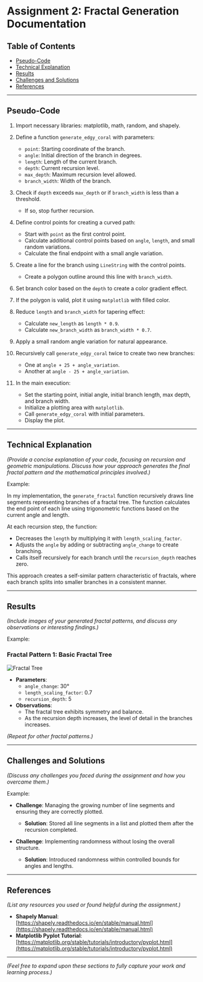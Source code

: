 # Assignment 2: Fractal Generation Documentation

## Table of Contents

- [Pseudo-Code](#pseudo-code)
- [Technical Explanation](#technical-explanation)
- [Results](#results)
- [Challenges and Solutions](#challenges-and-solutions)
- [References](#references)

---

## Pseudo-Code


1. Import necessary libraries: matplotlib, math, random, and shapely.

2. Define a function `generate_edgy_coral` with parameters:
   - `point`: Starting coordinate of the branch.
   - `angle`: Initial direction of the branch in degrees.
   - `length`: Length of the current branch.
   - `depth`: Current recursion level.
   - `max_depth`: Maximum recursion level allowed.
   - `branch_width`: Width of the branch.

3. Check if `depth` exceeds `max_depth` or if `branch_width` is less than a threshold.
   - If so, stop further recursion.

4. Define control points for creating a curved path:
   - Start with `point` as the first control point.
   - Calculate additional control points based on `angle`, `length`, and small random variations.
   - Calculate the final endpoint with a small angle variation.
   
5. Create a line for the branch using `LineString` with the control points.
   - Create a polygon outline around this line with `branch_width`.

6. Set branch color based on the `depth` to create a color gradient effect.

7. If the polygon is valid, plot it using `matplotlib` with filled color.

8. Reduce `length` and `branch_width` for tapering effect:
   - Calculate `new_length` as `length * 0.9`.
   - Calculate `new_branch_width` as `branch_width * 0.7`.

9. Apply a small random angle variation for natural appearance.

10. Recursively call `generate_edgy_coral` twice to create two new branches:
    - One at `angle + 25 + angle_variation`.
    - Another at `angle - 25 + angle_variation`.

11. In the main execution:
    - Set the starting point, initial angle, initial branch length, max depth, and branch width.
    - Initialize a plotting area with `matplotlib`.
    - Call `generate_edgy_coral` with initial parameters.
    - Display the plot.


---

## Technical Explanation

*(Provide a concise explanation of your code, focusing on recursion and geometric manipulations. Discuss how your approach generates the final fractal pattern and the mathematical principles involved.)*

Example:

In my implementation, the `generate_fractal` function recursively draws line segments representing branches of a fractal tree. The function calculates the end point of each line using trigonometric functions based on the current angle and length.

At each recursion step, the function:

- Decreases the `length` by multiplying it with `length_scaling_factor`.
- Adjusts the `angle` by adding or subtracting `angle_change` to create branching.
- Calls itself recursively for each branch until the `recursion_depth` reaches zero.

This approach creates a self-similar pattern characteristic of fractals, where each branch splits into smaller branches in a consistent manner.

---

## Results

*(Include images of your generated fractal patterns, and discuss any observations or interesting findings.)*

Example:

### Fractal Pattern 1: Basic Fractal Tree

![Fractal Tree](images/example.png)

- **Parameters**:
  - `angle_change`: 30°
  - `length_scaling_factor`: 0.7
  - `recursion_depth`: 5
- **Observations**:
  - The fractal tree exhibits symmetry and balance.
  - As the recursion depth increases, the level of detail in the branches increases.

*(Repeat for other fractal patterns.)*

---

## Challenges and Solutions

*(Discuss any challenges you faced during the assignment and how you overcame them.)*

Example:

- **Challenge**: Managing the growing number of line segments and ensuring they are correctly plotted.
  - **Solution**: Stored all line segments in a list and plotted them after the recursion completed.

- **Challenge**: Implementing randomness without losing the overall structure.
  - **Solution**: Introduced randomness within controlled bounds for angles and lengths.

---

## References

*(List any resources you used or found helpful during the assignment.)*

- **Shapely Manual**: [https://shapely.readthedocs.io/en/stable/manual.html](https://shapely.readthedocs.io/en/stable/manual.html)
- **Matplotlib Pyplot Tutorial**: [https://matplotlib.org/stable/tutorials/introductory/pyplot.html](https://matplotlib.org/stable/tutorials/introductory/pyplot.html)

---

*(Feel free to expand upon these sections to fully capture your work and learning process.)*